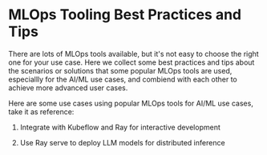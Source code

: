 # MLOps Tooling Best Practices and Tips

There are lots of MLOps tools available, but it's not easy to choose the right one for your use case. Here we collect some best practices and tips about the scenarios or solutions that some popular MLOps tools are used, especiallly for the AI/ML use cases, and combiend with each other to achieve more advanced user cases.

Here are some use cases using popular MLOps tools for AI/ML use cases, take it as reference:

1. Integrate with Kubeflow and Ray for interactive development


2. Use Ray serve to deploy LLM models for distributed inference


